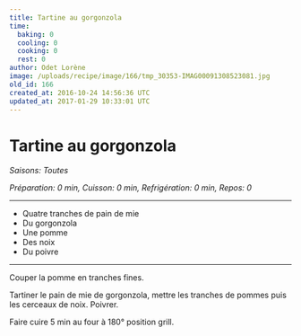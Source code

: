 ```yaml
---
title: Tartine au gorgonzola
time:
  baking: 0
  cooling: 0
  cooking: 0
  rest: 0
author: Odet Lorène
image: /uploads/recipe/image/166/tmp_30353-IMAG00091308523081.jpg
old_id: 166
created_at: 2016-10-24 14:56:36 UTC
updated_at: 2017-01-29 10:33:01 UTC
---
```


# Tartine au gorgonzola



*Saisons: Toutes*

*Préparation: 0 min, Cuisson: 0 min, Refrigération: 0 min, Repos: 0*

---

- Quatre tranches de pain de mie
- Du gorgonzola
- Une pomme
- Des noix
- Du poivre

---

Couper la pomme en tranches fines.

Tartiner le pain de mie de gorgonzola, mettre les tranches de pommes puis les cerceaux de noix. Poivrer.

Faire cuire 5 min au four à 180° position grill.
